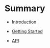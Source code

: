 # Summary

- [Introduction](README.md)

- [Getting Started](docs/intro/getting-started.md)
- [API](docs/api/README.md)
